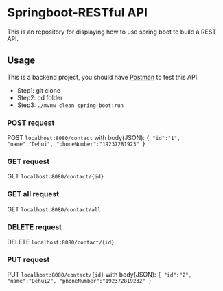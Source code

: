 # Springboot-RESTful API
This is an repository for displaying how to use spring boot to build a REST API. 

## Usage
This is a backend project, you should have <a href="https://www.postman.com/">Postman<a/> to test this API.<br>
- Step1: git clone
- Step2: cd folder
- Step3: `./mvnw clean spring-boot:run`


### POST request
POST `localhost:8080/contact` with body(JSON): `{
    "id":"1",
    "name":"Dehui",
    "phoneNumber":"19237281923"
}`

### GET request
GET `localhost:8080/contact/{id}`


### GET all request
GET `localhost:8080/contact/all`

### DELETE request
DELETE `localhost:8080/contact/{id}`

### PUT request
PUT `localhost:8080/contact/{id}`
with body(JSON): `{
    "id":"2",
    "name":"Dehui2",
    "phoneNumber":"192372819232"
}`
